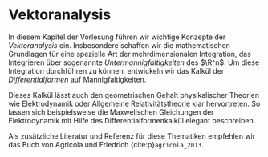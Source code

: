 Vektoranalysis
===

In diesem Kapitel der Vorlesung führen wir wichtige Konzepte der *Vektoranalysis* ein.
Insbesondere schaffen wir die mathematischen Grundlagen für eine spezielle Art der mehrdimensionalen Integration, das Integrieren über sogenannte *Untermannigfaltigkeiten* des $\R^n$.
Um diese Integration durchführen zu können, entwickeln wir das Kalkül der *Differentialformen* auf Mannigfaltigkeiten.

Dieses Kalkül lässt auch den geometrischen Gehalt physikalischer Theorien wie Elektrodynamik oder Allgemeine Relativitätstheorie klar hervortreten.
So lassen sich beispielsweise die Maxwellschen Gleichungen der Elektrodynamik mit Hilfe des Differentialformenkalkül elegant beschreiben.

Als zusätzliche Literatur und Referenz für diese Thematiken empfehlen wir das Buch von Agricola und Friedrich {cite:p}`agricola_2013`.
